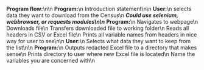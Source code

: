 <b>Program flow:</b>\n\n
<b>Program:</b>\n
  Introduction statement\n\n
<b>User:</b>\n
  selects data they want to download from the Census\n
    ***Could use selenium, webbrowser, or requests modules\n\n***
<b>Program:</b>\n
  Navigates to webpage\n
  Downloads file\n
  Transfers downloaded file to working folder\n
  Reads all headers in CSV or Excel file\n
  Prints all variable names from headers in nice way for user to see\n\n
<b>User:</b>\n
  Selects what data they want to keep from the list\n\n
<b>Program:</b>\n
  Outputs redacted Excel file to a directory that makes sense\n
  Prints directory to user where new Excel file is located\n
  Name the variables you are concerned with\n
